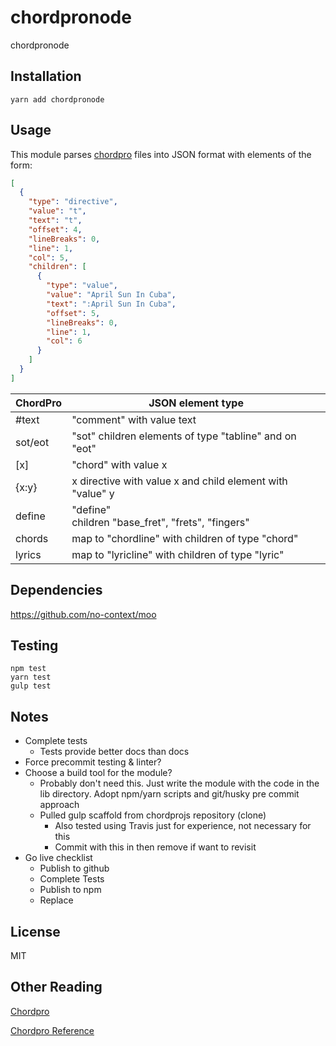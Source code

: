 chordpronode
===============

chordpronode

## Installation

`yarn add chordpronode`

## Usage

This module parses [chordpro](https://www.chordpro.org) files into JSON format with elements of the form:

```json
[
  {
    "type": "directive",
    "value": "t",
    "text": "t",
    "offset": 4,
    "lineBreaks": 0,
    "line": 1,
    "col": 5,
    "children": [
      {
        "type": "value",
        "value": "April Sun In Cuba",
        "text": ":April Sun In Cuba",
        "offset": 5,
        "lineBreaks": 0,
        "line": 1,
        "col": 6
      }
    ]
  }
]
```

|ChordPro|JSON element type|
|--|--|
|#text|"comment" with value text|
|sot/eot|"sot" children elements of type "tabline" and on "eot"|
|[x]|"chord" with value x|
|{x:y}|x directive with value x and child element with "value" y|
|define|"define" <br>children "base_fret", "frets", "fingers"|
|chords|map to "chordline" with children of type "chord"|
|lyrics|map to "lyricline" with children of type "lyric"|

## Dependencies
https://github.com/no-context/moo

## Testing
```
npm test
yarn test
gulp test
```

## Notes
- Complete tests
  - Tests provide better docs than docs
- Force precommit testing & linter?
- Choose a build tool for the module?
  - Probably don't need this.  Just write the module with the code in the lib directory. Adopt npm/yarn scripts and git/husky pre commit approach
  - Pulled gulp scaffold from chordprojs repository (clone)
    - Also tested using Travis just for experience, not necessary for this
    - Commit with this in then remove if want to revisit
 - Go live checklist
   - Publish to github
   - Complete Tests
   - Publish to npm
   - Replace
## License

MIT

## Other Reading
[Chordpro](http://chordpro.org)

[Chordpro Reference](http://tenbyten.com/software/songsgen/help/HtmlHelp/files_reference.htm)
